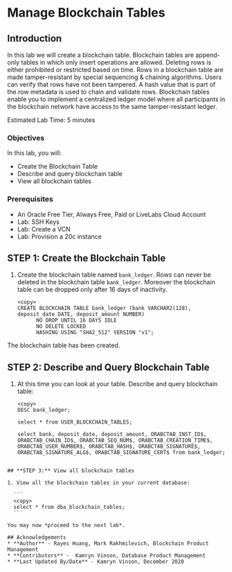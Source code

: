 # Manage Blockchain Tables

## Introduction

In this lab we will create a blockchain table. Blockchain tables are append-only tables in which only insert operations are allowed. Deleting rows is either prohibited or restricted based on time. Rows in a blockchain table are made tamper-resistant by special sequencing & chaining algorithms. Users can verify that rows have not been tampered. A hash value that is part of the row metadata is used to chain and validate rows. Blockchain tables enable you to implement a centralized ledger model where all participants in the blockchain network have access to the same tamper-resistant ledger.

Estimated Lab Time: 5 minutes


### Objectives


In this lab, you will:
* Create the Blockchain Table
* Describe and query blockchain table
* View all blockchain tables


### Prerequisites

* An Oracle Free Tier, Always Free, Paid or LiveLabs Cloud Account
* Lab: SSH Keys
* Lab: Create a VCN
* Lab: Provision a 20c instance


## **STEP 1**: Create the Blockchain Table

1. Create the blockchain table named `bank_ledger`. Rows can never be deleted in the blockchain table `bank_ledger`. Moreover the blockchain table can be dropped only after 16 days of inactivity. 

    ```
    <copy>
    CREATE BLOCKCHAIN TABLE bank_ledger (bank VARCHAR2(128), deposit_date DATE, deposit_amount NUMBER)
          NO DROP UNTIL 16 DAYS IDLE
          NO DELETE LOCKED
          HASHING USING "SHA2_512" VERSION "v1";
    ```
  The blockchain table has been created. 

## **STEP 2:** Describe and Query Blockchain Table

1. At this time you can look at your table. Describe and query blockchain table:

    ```
    <copy>
    DESC bank_ledger;

    select * from USER_BLOCKCHAIN_TABLES;

    select bank, deposit_date, deposit_amount, ORABCTAB_INST_ID$, ORABCTAB_CHAIN_ID$, ORABCTAB_SEQ_NUM$, ORABCTAB_CREATION_TIME$, ORABCTAB_USER_NUMBER$, ORABCTAB_HASH$, ORABCTAB_SIGNATURE$, ORABCTAB_SIGNATURE_ALG$, ORABCTAB_SIGNATURE_CERT$ from bank_ledger;
  ```

## **STEP 3:** View all blockchain tables

1. View all the blockchain tables in your current database:
    
    ```
    <copy>
    select * from dba_blockchain_tables;  
    ```

You may now *proceed to the next lab*.

## Acknowledgements
* **Author** - Rayes Huang, Mark Rakhmilevich, Blockchain Product Management
* **Contributors** -  Kamryn Vinson, Database Product Management
* **Last Updated By/Date** - Kamryn Vinson, December 2020

